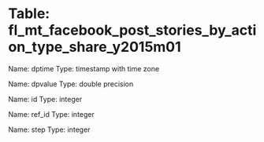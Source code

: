 Table: fl_mt_facebook_post_stories_by_action_type_share_y2015m01
================================================================

Name: dptime
Type: timestamp with time zone

Name: dpvalue
Type: double precision

Name: id
Type: integer

Name: ref_id
Type: integer

Name: step
Type: integer

